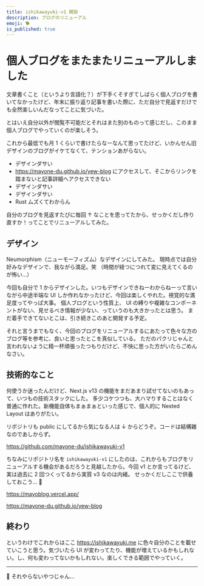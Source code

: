 ```yaml
---
title: ishikawayuki-v1 開設
description: ブログのリニューアル
emoji: 🐕
is_published: true
---
```


# 個人ブログをまたまたリニューアルしました

文章書くこと（というより言語化？）が下手くそすぎてしばらく個人ブログを書いてなかったけど、年末に振り返り記事を書いた際に、ただ自分で見返すだけでも全然楽しいんだなってことに気づいた。

とはいえ自分以外が閲覧不可能だとそれはまた別のものって感じだし、このまま個人ブログでやっていくのが楽しそう。

これから最低でも月 1 くらいで書けたらなーなんて思ってたけど、いかんせん旧デザインのブログがイケてなくて、テンションあがらない。

- デザインダサい
- https://mayone-du.github.io/yew-blog にアクセスして、そこからリンクを踏まないと記事詳細へアクセスできない
- デザインダサい
- デザインダサい
- Rust ムズくてわからん

自分のブログを見返すたびに毎回 ↑ なことを思ってたから、せっかくだし作り直すか！ってことでリニューアルしてみた。

## デザイン

Neumorphism（ニューモーフィズム）なデザインにしてみた。
現時点では自分好みなデザインで、我ながら満足。笑 （時間が経つにつれて変に見えてくるのが怖い...）

今回も自分で 1 からデザインした。いつもデザインできねーわからねーって言いながら中途半端な UI しか作れなかったけど、今回は楽しくやれた。視覚的な満足度ってやっぱ大事。
個人ブログという性質上、 UI の縛りや複雑なコンポーネントがない、見せるべき情報が少ない、っていうのも大きかったとは思う。
まだ着手できてないとこは、引き続きこのあと開発する予定。

それと言うまでもなく、今回のブログをリニューアルするにあたって色々な方のブログ等を参考に、良いと思ったとこを真似している。
ただのパクリじゃんと言われないように精一杯頑張ったつもりだけど、不快に思った方がいたらごめんなさい。

## 技術的なこと

何使うか迷ったんだけど、Next.js v13 の機能をまだあまり試せてないのもあって、いつもの技術スタックにした。
多少コケつつも、大ハマりすることはなく普通に作れた。新機能自体もまぁまぁといった感じで、個人的に Nested Layout はありがたい。

リポジトリも public にしてるから気になる人は ↓ からどうぞ。コードは結構雑なのであしからず。

https://github.com/mayone-du/ishikawayuki-v1

ちなみにリポジトリ名を `ishikawayuki-v1` にしたのは、これからもブログをリニューアルする機会があるだろうと見越したから。今回 v1 とか言ってるけど、実は過去に 2 回つくってるから実質 v3 なのは内緒。
せっかくだしここで供養しておこう... 🙏

https://mayoblog.vercel.app/

https://mayone-du.github.io/yew-blog

## 終わり

というわけでこれからはここ https://ishikawayuki.me に色々自分のことを載せていこうと思う。気づいたら UI が変わってたり、機能が増えているかもしれない。し、何も変わってないかもしれない。楽しくできる範囲でやっていく。

---

🥱 それやらないやつじゃん...

